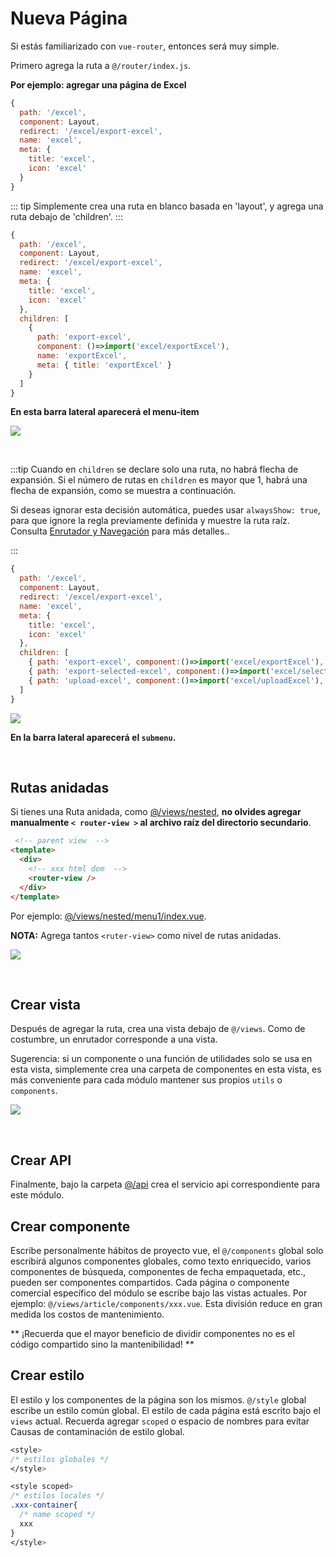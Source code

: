 # Nueva Página

Si estás familiarizado con `vue-router`, entonces será muy simple.

Primero agrega la ruta a `@/router/index.js`.

**Por ejemplo: agregar una página de Excel**

```js
{
  path: '/excel',
  component: Layout,
  redirect: '/excel/export-excel',
  name: 'excel',
  meta: {
    title: 'excel',
    icon: 'excel'
  }
}
```

::: tip
Simplemente crea una ruta en blanco basada en 'layout', y agrega una ruta debajo de 'children'.
:::

```js
{
  path: '/excel',
  component: Layout,
  redirect: '/excel/export-excel',
  name: 'excel',
  meta: {
    title: 'excel',
    icon: 'excel'
  },
  children: [
    {
      path: 'export-excel',
      component: ()=>import('excel/exportExcel'),
      name: 'exportExcel',
      meta: { title: 'exportExcel' }
    }
  ]
}
```

**En esta barra lateral aparecerá el menu-item**

![](https://adempiere-vue.gitee.io/gitee-cdn/adempiere-vue-site/2ab6921d-f9bb-4fbb-a151-0e6027e23a6e.png)

<br/>

:::tip
Cuando en `children` se declare solo una ruta, no habrá flecha de expansión. Si el número de rutas en `children` es mayor que 1, habrá una flecha de expansión, como se muestra a continuación.

Si deseas ignorar esta decisión automática, puedes usar `alwaysShow: true`, para que ignore la regla previamente definida y muestre la ruta raíz. Consulta [Enrutador y Navegación](router-and-nav.md) para más detalles..

:::

```js
{
  path: '/excel',
  component: Layout,
  redirect: '/excel/export-excel',
  name: 'excel',
  meta: {
    title: 'excel',
    icon: 'excel'
  },
  children: [
    { path: 'export-excel', component:()=>import('excel/exportExcel'), name: 'exportExcel', meta: { title: 'exportExcel' }},
    { path: 'export-selected-excel', component:()=>import('excel/selectExcel'), name: 'selectExcel', meta: { title: 'selectExcel' }},
    { path: 'upload-excel', component:()=>import('excel/uploadExcel'), name: 'uploadExcel', meta: { title: 'uploadExcel' }}
  ]
}
```

![](https://adempiere-vue.gitee.io/gitee-cdn/adempiere-vue-site/89d6a0b8-5cf7-4a19-9afd-7267ec454066.png)

**En la barra lateral aparecerá el `submenu`.**

<br/>

## Rutas anidadas

Si tienes una Ruta anidada, como [@/views/nested](https://github.com/adempiere/adempiere-vue/tree/master/src/views/nested),
**no olvides agregar manualmente `< router-view >` al archivo raíz del directorio secundario**.

```html
 <!-- parent view  -->
<template>
  <div>
    <!-- xxx html dom  -->
    <router-view />
  </div>
</template>
```

Por ejemplo: [@/views/nested/menu1/index.vue](https://github.com/adempiere/adempiere-vue/blob/master/src/views/nested/menu1/index.vue).

**NOTA:** Agrega tantos `<ruter-view>` como nivel de rutas anidadas.

![](https://adempiere-vue.gitee.io/gitee-cdn/adempiere-vue-site/9459de62-64d0-4819-9730-daf3f9889018.png)

<br/>

## Crear vista

Después de agregar la ruta, crea una vista debajo de `@/views`. Como de costumbre, un enrutador corresponde a una vista.

Sugerencia: si un componente o una función de utilidades solo se usa en esta vista, simplemente crea una carpeta de componentes en esta vista, es más conveniente para cada módulo mantener sus propios `utils` o `components`.

![](https://adempiere-vue.gitee.io/gitee-cdn/adempiere-vue-site/8ca55a30-c22c-4143-aa8d-2a0d3e04fc33.png)

<br/>

## Crear API

Finalmente, bajo la carpeta [@/api](https://github.com/adempiere/adempiere-vue/tree/master/src/api) crea el servicio api correspondiente para este módulo.

## Crear componente

Escribe personalmente hábitos de proyecto vue, el `@/components` global solo escribirá algunos componentes globales, como texto enriquecido, varios componentes de búsqueda, componentes de fecha empaquetada, etc., pueden ser componentes compartidos. Cada página o componente comercial específico del módulo se escribe bajo las vistas actuales. Por ejemplo: `@/views/article/components/xxx.vue`. Esta división reduce en gran medida los costos de mantenimiento.

** ¡Recuerda que el mayor beneficio de dividir componentes no es el código compartido sino la mantenibilidad! **

## Crear estilo

El estilo y los componentes de la página son los mismos. `@/style` global escribe un estilo común global. El estilo de cada página está escrito bajo el `views` actual. Recuerda agregar `scoped` o espacio de nombres para evitar Causas de contaminación de estilo global.

```css
<style>
/* estilos globales */
</style>

<style scoped>
/* estilos locales */
.xxx-container{
  /* name scoped */
  xxx
}
</style>
```
